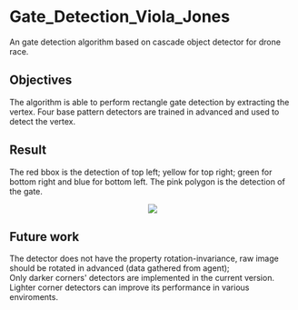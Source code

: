 # Gate_Detection_Viola_Jones
An gate detection algorithm based on cascade object detector for drone race.  

## Objectives
The algorithm is able to perform rectangle gate detection by extracting the vertex. Four base pattern detectors are trained in advanced and used to detect the vertex.  

## Result
The red bbox is the detection of top left; yellow for top right; green for bottom right and blue for bottom left. The pink polygon is the detection of the gate.  

<div align=center><img src="https://github.com/0Jiahao/Gate_Detection_Viola_Jones/blob/master/result/result.gif"/></div>  

## Future work
The detector does not have the property rotation-invariance, raw image should be rotated in advanced (data gathered from agent);  
Only darker corners' detectors are implemented in the current version. Lighter corner detectors can improve its performance in various enviroments.
